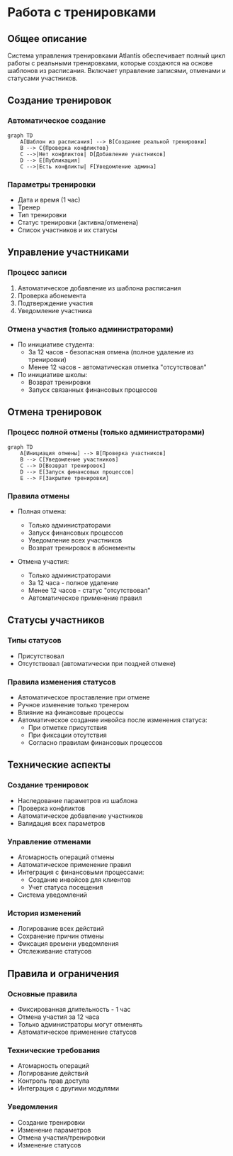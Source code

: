 # Работа с тренировками

## Общее описание
Система управления тренировками Atlantis обеспечивает полный цикл работы с реальными тренировками, которые создаются на основе шаблонов из расписания. Включает управление записями, отменами и статусами участников.

## Создание тренировок

### Автоматическое создание
```mermaid
graph TD
    A[Шаблон из расписания] --> B[Создание реальной тренировки]
    B --> C{Проверка конфликтов}
    C -->|Нет конфликтов| D[Добавление участников]
    D --> E[Публикация]
    C -->|Есть конфликты| F[Уведомление админа]
```

### Параметры тренировки
- Дата и время (1 час)
- Тренер
- Тип тренировки
- Статус тренировки (активна/отменена)
- Список участников и их статусы

## Управление участниками

### Процесс записи
1. Автоматическое добавление из шаблона расписания
2. Проверка абонемента
3. Подтверждение участия
4. Уведомление участника

### Отмена участия (только администраторами)
- По инициативе студента:
  * За 12 часов - безопасная отмена (полное удаление из тренировки)
  * Менее 12 часов - автоматическая отметка "отсутствовал"
- По инициативе школы:
  * Возврат тренировки
  * Запуск связанных финансовых процессов

## Отмена тренировок

### Процесс полной отмены (только администраторами)
```mermaid
graph TD
    A[Инициация отмены] --> B[Проверка участников]
    B --> C[Уведомление участников]
    C --> D[Возврат тренировок]
    D --> E[Запуск финансовых процессов]
    E --> F[Закрытие тренировки]
```

### Правила отмены
- Полная отмена:
  * Только администраторами
  * Запуск финансовых процессов
  * Уведомление всех участников
  * Возврат тренировок в абонементы

- Отмена участия:
  * Только администраторами
  * За 12 часа - полное удаление
  * Менее 12 часов - статус "отсутствовал"
  * Автоматическое применение правил

## Статусы участников

### Типы статусов
- Присутствовал
- Отсутствовал (автоматически при поздней отмене)

### Правила изменения статусов
- Автоматическое проставление при отмене
- Ручное изменение только тренером
- Влияние на финансовые процессы
- Автоматическое создание инвойса после изменения статуса:
  * При отметке присутствия
  * При фиксации отсутствия
  * Согласно правилам финансовых процессов

## Технические аспекты

### Создание тренировок
- Наследование параметров из шаблона
- Проверка конфликтов
- Автоматическое добавление участников
- Валидация всех параметров

### Управление отменами
- Атомарность операций отмены
- Автоматическое применение правил
- Интеграция с финансовыми процессами:
  * Создание инвойсов для клиентов
  * Учет статуса посещения
- Система уведомлений

### История изменений
- Логирование всех действий
- Сохранение причин отмены
- Фиксация времени уведомления
- Отслеживание статусов

## Правила и ограничения

### Основные правила
- Фиксированная длительность - 1 час
- Отмена участия за 12 часа
- Только администраторы могут отменять
- Автоматическое применение статусов

### Технические требования
- Атомарность операций
- Логирование действий
- Контроль прав доступа
- Интеграция с другими модулями

### Уведомления
- Создание тренировки
- Изменение параметров
- Отмена участия/тренировки
- Изменение статусов 